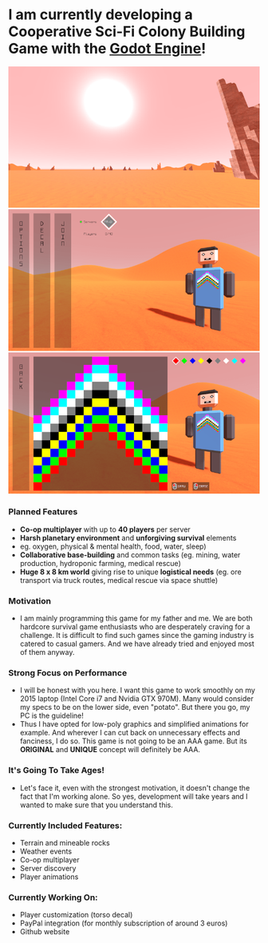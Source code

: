 # I am currently developing a Cooperative Sci-Fi Colony Building Game with the [Godot Engine](https://godotengine.org/)!

![Screenshot 1](captures/harsh_planet.png?raw=true "Harsh Planet")
![Screenshot 2](captures/main_menu.png?raw=true "Main Menu")
![Screenshot 3](captures/decal_editor.png?raw=true "Decal Editor")

### Planned Features
* **Co-op multiplayer** with up to **40 players** per server
* **Harsh planetary environment** and **unforgiving survival** elements
 * eg. oxygen, physical & mental health, food, water, sleep)
* **Collaborative base-building** and common tasks (eg. mining, water production, hydroponic farming, medical rescue)
* **Huge 8 x 8 km world** giving rise to unique **logistical needs** (eg. ore transport via truck routes, medical rescue via space shuttle)

### Motivation
* I am mainly programming this game for my father and me. We are both hardcore survival game enthusiasts who are desperately craving for a challenge. It is difficult to find such games since the gaming industry is catered to casual gamers. And we have already tried and enjoyed most of them anyway.

### Strong Focus on Performance
* I will be honest with you here. I want this game to work smoothly on my 2015 laptop (Intel Core i7 and Nvidia GTX 970M). Many would consider my specs to be on the lower side, even "potato". But there you go, my PC is the guideline!
* Thus I have opted for low-poly graphics and simplified animations for example. And wherever I can cut back on unnecessary effects and fanciness, I do so. This game is not going to be an AAA game. But its **ORIGINAL** and **UNIQUE** concept will definitely be AAA.

### It's Going To Take Ages!
* Let's face it, even with the strongest motivation, it doesn't change the fact that I'm working alone. So yes, development will take years and I wanted to make sure that you understand this.

### Currently Included Features:
* Terrain and mineable rocks
* Weather events
* Co-op multiplayer
* Server discovery
* Player animations

### Currently Working On:
* Player customization (torso decal)
* PayPal integration (for monthly subscription of around 3 euros)
* Github website
